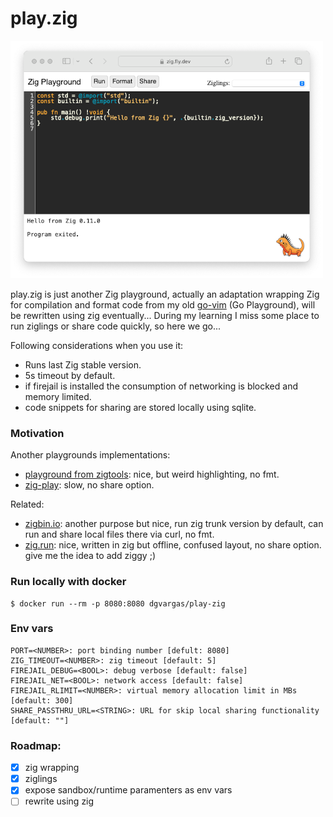 # play.zig

![play.zig](https://github.com/dgv/play.zig/blob/main/screenshot.png)

play.zig is just another Zig playground, actually an adaptation wrapping Zig for compilation and format code from my old [go-vim](https://github.com/dgv/go-vim) (Go Playground), will be rewritten using zig eventually... During my learning I miss some place to run ziglings or share code quickly, so here we go...

Following considerations when you use it:

- Runs last Zig stable version.
- 5s timeout by default.
- if firejail is installed the consumption of networking is blocked and memory limited.
- code snippets for sharing are stored locally using sqlite.

### Motivation

Another playgrounds implementations:

- [playground from zigtools](https://github.com/zigtools/playground): nice, but weird highlighting, no fmt.
- [zig-play](https://github.com/gsquire/zig-play): slow, no share option.

Related:

- [zigbin.io](https://zigbin.io/): another purpose but nice, run zig trunk version by default, can run and share local files there via curl, no fmt.
- [zig.run](https://github.com/jlauman/zig.run): nice, written in zig but offline, confused layout, no share option. give me the idea to add ziggy ;)

### Run locally with docker

```
$ docker run --rm -p 8080:8080 dgvargas/play-zig
```

### Env vars

```
PORT=<NUMBER>: port binding number [defult: 8080]
ZIG_TIMEOUT=<NUMBER>: zig timeout [default: 5]
FIREJAIL_DEBUG=<BOOL>: debug verbose [default: false]
FIREJAIL_NET=<BOOL>: network access [default: false]
FIREJAIL_RLIMIT=<NUMBER>: virtual memory allocation limit in MBs [default: 300]
SHARE_PASSTHRU_URL=<STRING>: URL for skip local sharing functionality [default: ""]
```

### Roadmap:

- [x] zig wrapping
- [x] ziglings
- [x] expose sandbox/runtime paramenters as env vars
- [ ] rewrite using zig
